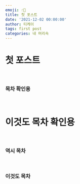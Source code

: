 ```yaml
---
emoji: ☝🏻
title: 첫 포스트
date: '2021-12-02 00:00:00'
author: 티케이
tags: first post
categories: 내 머리속
---
```



# 첫 포스트
<br>

### 목차 확인용

<br>

# 이것도 목차 확인용

<br>

### 역시 목차

<br>

### 이것도 목차

<br>

```toc

```

